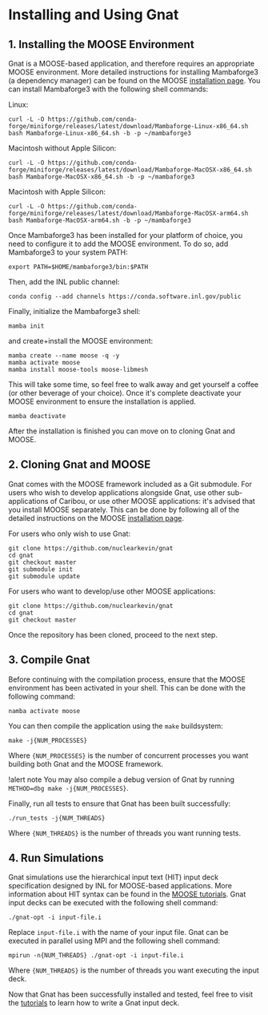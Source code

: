 # Installing and Using Gnat

## 1. Installing the MOOSE Environment

Gnat is a MOOSE-based application, and therefore requires an appropriate MOOSE
environment. More detailed instructions for installing Mambaforge3 (a dependency
manager) can be found on the MOOSE [installation page](https://mooseframework.inl.gov/getting_started/installation/conda.html). You can install Mambaforge3 with the following
shell commands:

Linux:

```language=bash
curl -L -O https://github.com/conda-forge/miniforge/releases/latest/download/Mambaforge-Linux-x86_64.sh
bash Mambaforge-Linux-x86_64.sh -b -p ~/mambaforge3
```

Macintosh without Apple Silicon:

```language=bash
curl -L -O https://github.com/conda-forge/miniforge/releases/latest/download/Mambaforge-MacOSX-x86_64.sh
bash Mambaforge-MacOSX-x86_64.sh -b -p ~/mambaforge3
```

Macintosh with Apple Silicon:

```language=bash
curl -L -O https://github.com/conda-forge/miniforge/releases/latest/download/Mambaforge-MacOSX-arm64.sh
bash Mambaforge-MacOSX-arm64.sh -b -p ~/mambaforge3
```

Once Mambaforge3 has been installed for your platform of choice, you need to
configure it to add the MOOSE environment. To do so, add Mambaforge3 to your system PATH:

```language=bash
export PATH=$HOME/mambaforge3/bin:$PATH
```

Then, add the INL public channel:

```language=bash
conda config --add channels https://conda.software.inl.gov/public
```

Finally, initialize the Mambaforge3 shell:

```language=bash
mamba init
```

and create+install the MOOSE environment:

```language=bash
mamba create --name moose -q -y
mamba activate moose
mamba install moose-tools moose-libmesh
```

This will take some time, so feel free to walk away and get yourself a coffee (or
other beverage of your choice). Once it's complete deactivate your MOOSE environment
to ensure the installation is applied.

```language=bash
mamba deactivate
```

After the installation is finished you can move on to cloning Gnat and MOOSE.

## 2. Cloning Gnat and MOOSE

Gnat comes with the MOOSE framework included as a Git submodule. For users who wish
to develop applications alongside Gnat, use other sub-applications of Caribou, or
use other MOOSE applications: it's advised that you install MOOSE separately. This
can be done by following all of the detailed instructions on the MOOSE
[installation page](https://mooseframework.inl.gov/getting_started/installation/conda.html).

For users who only wish to use Gnat:

```language=bash
git clone https://github.com/nuclearkevin/gnat
cd gnat
git checkout master
git submodule init
git submodule update
```

For users who want to develop/use other MOOSE applications:

```language=bash
git clone https://github.com/nuclearkevin/gnat
cd gnat
git checkout master
```

Once the repository has been cloned, proceed to the next step.

## 3. Compile Gnat

Before continuing with the compilation process, ensure that the MOOSE environment
has been activated in your shell. This can be done with the following command:

```language=bash
namba activate moose
```

You can then compile the application using the `make` buildsystem:

```language=bash
make -j{NUM_PROCESSES}
```

Where `{NUM_PROCESSES}` is the number of concurrent processes you want building
both Gnat and the MOOSE framework.

!alert note
You may also compile a debug version of Gnat by running `METHOD=dbg make
-j{NUM_PROCESSES}`.

Finally, run all tests to ensure that Gnat has been built successfully:

```language=bash
./run_tests -j{NUM_THREADS}
```

Where `{NUM_THREADS}` is the number of threads you want running tests.

## 4. Run Simulations

Gnat simulations use the hierarchical input text (HIT) input deck specification
designed by INL for MOOSE-based applications. More information about HIT syntax
can be found in the [MOOSE tutorials](https://mooseframework.inl.gov/getting_started/examples_and_tutorials/tutorial01_app_development/step02_input_file.html#step-2-write-an-input-file). Gnat
input decks can be executed with the following shell command:

```language=bash
./gnat-opt -i input-file.i
```

Replace `input-file.i` with the name of your input file. Gnat can be executed in
parallel using MPI and the following shell command:

```language=bash
mpirun -n{NUM_THREADS} ./gnat-opt -i input-file.i
```

Where `{NUM_THREADS}` is the number of threads you want executing the input deck.

Now that Gnat has been successfully installed and tested, feel free to visit the
[tutorials](tutorials.md) to learn how to write a Gnat input deck.
